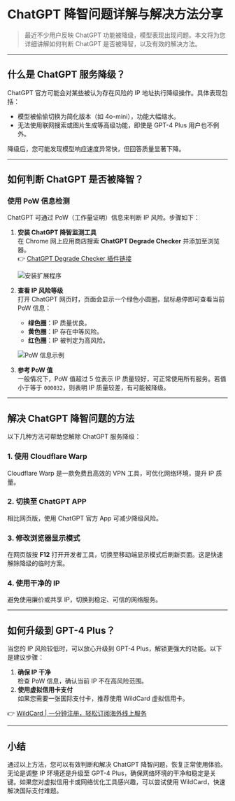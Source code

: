 # ChatGPT 降智问题详解与解决方法分享

> 最近不少用户反映 ChatGPT 功能被降级，模型表现出现问题。本文将为您详细讲解如何判断 ChatGPT 是否被降智，以及有效的解决方法。

---

## 什么是 ChatGPT 服务降级？

ChatGPT 官方可能会对某些被认为存在风险的 IP 地址执行降级操作。具体表现包括：
- 模型被偷偷切换为简化版本（如 4o-mini），功能大幅缩水。
- 无法使用联网搜索或图片生成等高级功能，即使是 GPT-4 Plus 用户也不例外。

降级后，您可能发现模型响应速度异常快，但回答质量显著下降。

---

## 如何判断 ChatGPT 是否被降智？

### 使用 PoW 信息检测

ChatGPT 可通过 PoW（工作量证明）信息来判断 IP 风险。步骤如下：
1. **安装 ChatGPT 降智监测工具**  
   在 Chrome 网上应用商店搜索 **ChatGPT Degrade Checker** 并添加至浏览器。  
   👉 [ChatGPT Degrade Checker 插件链接](https://chromewebstore.google.com/detail/chatgpt-degrade-checker-%E9%99%8D/inidgeckbobnafenlmlgfbeoijiamepm?authuser=0&hl=zh-CN)

   ![安装扩展程序](https://pic3.zhimg.com/v2-43168318b1151319e801f90c17e7ae82_1440w.jpg)

2. **查看 IP 风险等级**  
   打开 ChatGPT 网页时，页面会显示一个绿色小圆圈，鼠标悬停即可查看当前 PoW 信息：
   - **绿色圈**：IP 质量优良。
   - **黄色圈**：IP 存在中等风险。
   - **红色圈**：IP 被判定为高风险。

   ![PoW 信息示例](https://pic2.zhimg.com/v2-fa359c8926042c46aadd94e789bd0e07_1440w.jpg)

3. **参考 PoW 值**  
   一般情况下，PoW 值超过 5 位表示 IP 质量较好，可正常使用所有服务。若值小于等于 `000032`，则表明 IP 质量较差，有可能被降级。

---

## 解决 ChatGPT 降智问题的方法

以下几种方法可帮助您解除 ChatGPT 服务降级：

### 1. 使用 Cloudflare Warp

Cloudflare Warp 是一款免费且高效的 VPN 工具，可优化网络环境，提升 IP 质量。

### 2. 切换至 ChatGPT APP

相比网页版，使用 ChatGPT 官方 App 可减少降级风险。

### 3. 修改浏览器显示模式

在网页版按 **F12** 打开开发者工具，切换至移动端显示模式后刷新页面。这是快速解除降级的临时方案。

### 4. 使用干净的 IP

避免使用廉价或共享 IP，切换到稳定、可信的网络服务。

---

## 如何升级到 GPT-4 Plus？

当您的 IP 风险较低时，可以放心升级到 GPT-4 Plus，解锁更强大的功能。以下是建议步骤：
1. **确保 IP 干净**  
   检查 PoW 信息，确认当前 IP 不在高风险范围。
2. **使用虚拟信用卡支付**  
   如果您需要一张国际支付卡，推荐使用 WildCard 虚拟信用卡。

👉 [WildCard | 一分钟注册，轻松订阅海外线上服务](https://bit.ly/bewildcard)

---

## 小结

通过以上方法，您可以有效判断和解决 ChatGPT 降智问题，恢复正常使用体验。无论是调整 IP 环境还是升级至 GPT-4 Plus，确保网络环境的干净和稳定是关键。如果您对虚拟信用卡或网络优化工具感兴趣，可以尝试使用 WildCard，快速解决国际支付难题。
